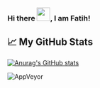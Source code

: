 ### Hi there <img src="https://raw.githubusercontent.com/MartinHeinz/MartinHeinz/master/wave.gif" width="30px">, I am Fatih!

## &#x1f4c8; My GitHub Stats

[![Anurag's GitHub stats](https://github-readme-stats.vercel.app/api?username=ElAbdulRezak)](https://github.com/anuraghazra/github-readme-stats)

<img alt="AppVeyor" src="https://img.shields.io/appveyor/build/ElAbdulRezak/Windows-Tweaks-And-Optimization?style=flat-square">
